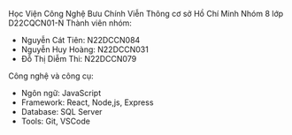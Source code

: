 Học Viện Công Nghệ Bưu Chính Viễn Thông cơ sở Hồ Chí Minh 
Nhóm 8 lớp D22CQCN01-N 
Thành viên nhóm: 
- Nguyễn Cát Tiên: N22DCCN084
- Nguyễn Huy Hoàng: N22DCCN031
- Đỗ Thị Diễm Thi: N22DCCN079

Công nghệ và công cụ:
- Ngôn ngữ: JavaScript
- Framework: React, Node,js, Express
- Database: SQL Server
- Tools: Git, VSCode 
